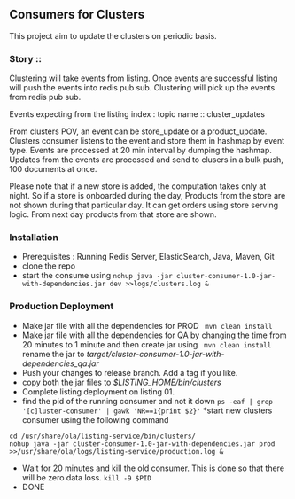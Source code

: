 ## Consumers for Clusters

This project aim to update the clusters on periodic basis. 


### Story :: 
Clustering will take events from listing. Once events are successful listing will push the events into redis pub sub. Clustering will pick up
the events from redis pub sub.

Events expecting from the listing index :
topic name :: cluster_updates

From clusters POV, an event can be store_update or a product_update. Clusters consumer listens to the event and store
 them in hashmap by event type. Events are processed at 20 min interval by dumping the hashmap. Updates from the 
 events are processed and send to clusers in a bulk push, 100 documents at once.
 
 Please note that if a new store is added, the computation takes only at night. So if a store is onboarded during the
  day, Products from the store are not shown during that particular day. It can get orders using store serving logic. 
   From next day products from that store are shown.
   
### Installation
* Prerequisites : Running Redis Server, ElasticSearch, Java, Maven, Git
* clone the repo
* start the consume using 
```nohup java -jar cluster-consumer-1.0-jar-with-dependencies.jar dev >>logs/clusters.log &```

### Production Deployment
 * Make jar file with all the dependencies for PROD
 ``` mvn clean install```
 * Make jar file with all the dependencies for QA by changing the time from 20 minutes to 1 minute and then create 
 jar using 
 ``` mvn clean install```
 rename the jar to *target/cluster-consumer-1.0-jar-with-dependencies_qa.jar*
 * Push your changes to release branch. Add a tag if you like.
 * copy both the jar files to *$LISTING_HOME/bin/clusters*
 * Complete listing deployment on listing 01.
 * find the pid of the running consumer and not it down
 ```ps -eaf | grep '[c]luster-consumer' | gawk 'NR==1{print $2}'```
 *start  new clusters consumer using the following command
 ```
 cd /usr/share/ola/listing-service/bin/clusters/
 nohup java -jar cluster-consumer-1.0-jar-with-dependencies.jar prod >>/usr/share/ola/logs/listing-service/production.log &
 ```
 * Wait for 20 minutes and kill the old consumer. This is done so that there will be zero data loss.
 ```kill -9 $PID```
 * DONE

